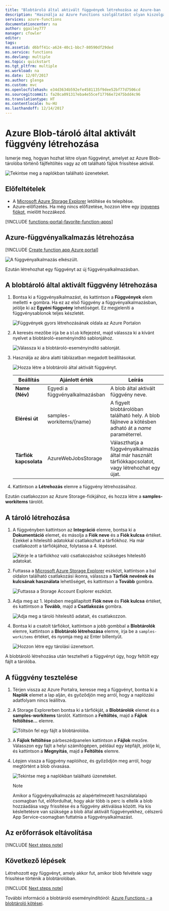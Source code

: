 ```yaml
---
title: "Blobtároló által aktivált függvények létrehozása az Azure-ban | Microsoft Docs"
description: "Használja az Azure Functions szolgáltatást olyan kiszolgáló nélküli függvények létrehozására, amelyeket az Azure Blob-tárolóba felvett elemek hívnak meg."
services: azure-functions
documentationcenter: na
author: ggailey777
manager: cfowler
editor: 
tags: 
ms.assetid: d6bff41c-a624-40c1-bbc7-80590df29ded
ms.service: functions
ms.devlang: multiple
ms.topic: quickstart
ms.tgt_pltfrm: multiple
ms.workload: na
ms.date: 12/07/2017
ms.author: glenga
ms.custom: mvc
ms.openlocfilehash: e34d3634b592efe4581135f9dee52bf77d7506cd
ms.sourcegitcommit: fa28ca091317eba4e55cef17766e72475bdd4c96
ms.translationtype: HT
ms.contentlocale: hu-HU
ms.lasthandoff: 12/14/2017
---
```

# <a name="create-a-function-triggered-by-azure-blob-storage"></a>Azure Blob-tároló által aktivált függvény létrehozása

Ismerje meg, hogyan hozhat létre olyan függvényt, amelyet az Azure Blob-tárolóba történő fájlfeltöltés vagy az ott található fájlok frissítése aktivál.

![Tekintse meg a naplókban található üzeneteket.](./media/functions-create-storage-blob-triggered-function/function-app-in-portal-editor.png)

## <a name="prerequisites"></a>Előfeltételek

+ A [Microsoft Azure Storage Explorer](http://storageexplorer.com/) letöltése és telepítése.
+ Azure-előfizetés. Ha még nincs előfizetése, hozzon létre egy [ingyenes fiókot](https://azure.microsoft.com/free/?WT.mc_id=A261C142F), mielőtt hozzákezd.

[!INCLUDE [functions-portal-favorite-function-apps](../../includes/functions-portal-favorite-function-apps.md)]

## <a name="create-an-azure-function-app"></a>Azure-függvényalkalmazás létrehozása

[!INCLUDE [Create function app Azure portal](../../includes/functions-create-function-app-portal.md)]

![A függvényalkalmazás elkészült.](./media/functions-create-first-azure-function/function-app-create-success.png)

Ezután létrehozhat egy függvényt az új függvényalkalmazásban.

<a name="create-function"></a>

## <a name="create-a-blob-storage-triggered-function"></a>A blobtároló által aktivált függvény létrehozása

1. Bontsa ki a függvényalkalmazást, és kattintson a **Függvények** elem melletti **+** gombra. Ha ez az első függvény a függvényalkalmazásban, jelölje ki az **Egyéni függvény** lehetőséget. Ez megjeleníti a függvénysablonok teljes készletét.

    ![Függvények gyors létrehozásának oldala az Azure Portalon](./media/functions-create-storage-blob-triggered-function/add-first-function.png)

2. A keresés mezőbe írja be a `blob` kifejezést, majd válassza ki a kívánt nyelvet a blobtároló-eseményindító sablonjához.

    ![Válassza ki a blobtároló-eseményindító sablonját.](./media/functions-create-storage-blob-triggered-function/functions-create-blob-storage-trigger-portal.png)
 
3. Használja az ábra alatti táblázatban megadott beállításokat.

    ![Hozza létre a blobtároló által aktivált függvényt.](./media/functions-create-storage-blob-triggered-function/functions-create-blob-storage-trigger-portal-2.png)

    | Beállítás | Ajánlott érték | Leírás |
    |---|---|---|
    | **Name (Név)** | Egyedi a függvényalkalmazásban | A blob által aktivált függvény neve. |
    | **Elérési út**   | samples-workitems/{name}    | A figyelt blobtárolóban található hely. A blob fájlneve a kötésben adható át a _name_ paraméterrel.  |
    | **Tárfiók kapcsolata** | AzureWebJobsStorage | Választhatja a függvényalkalmazás által már használt tárfiókkapcsolatot, vagy létrehozhat egy újat.  |

3. Kattintson a **Létrehozás** elemre a függvény létrehozásához.

Ezután csatlakozzon az Azure Storage-fiókjához, és hozza létre a **samples-workitems** tárolót.

## <a name="create-the-container"></a>A tároló létrehozása

1. A függvényben kattintson az **Integráció** elemre, bontsa ki a **Dokumentáció** elemet, és másolja a **Fiók neve** és a **Fiók kulcsa** értéket. Ezekkel a hitelesítő adatokkal csatlakozhat a tárfiókhoz. Ha már csatlakozott a tárfiókjához, folytassa a 4. lépéssel.

    ![Kérje le a tárfiókhoz való csatlakozáshoz szükséges hitelesítő adatokat.](./media/functions-create-storage-blob-triggered-function/functions-storage-account-connection.png)

1. Futtassa a [Microsoft Azure Storage Explorer](http://storageexplorer.com/) eszközt, kattintson a bal oldalon található csatlakozási ikonra, válassza a **Tárfiók nevének és kulcsának használata** lehetőséget, és kattintson a **Tovább** gombra.

    ![Futtassa a Storage Account Explorer eszközt.](./media/functions-create-storage-blob-triggered-function/functions-storage-manager-connect-1.png)

1. Adja meg az 1. lépésben megállapított **Fiók neve** és **Fiók kulcsa** értéket, és kattintson a **Tovább**, majd a **Csatlakozás** gombra. 

    ![Adja meg a tároló hitelesítő adatait, és csatlakozzon.](./media/functions-create-storage-blob-triggered-function/functions-storage-manager-connect-2.png)

1. Bontsa ki a csatolt tárfiókot, kattintson a jobb gombbal a **Blobtárolók** elemre, kattintson a **Blobtároló létrehozása** elemre, írja be a `samples-workitems` értéket, és nyomja meg az Enter billentyűt.

    ![Hozzon létre egy tárolási üzenetsort.](./media/functions-create-storage-blob-triggered-function/functions-storage-manager-create-blob-container.png)

A blobtároló létrehozása után tesztelheti a függvényt úgy, hogy feltölt egy fájlt a tárolóba.

## <a name="test-the-function"></a>A függvény tesztelése

1. Térjen vissza az Azure Portalra, keresse meg a függvényt, bontsa ki a **Naplók** elemet a lap alján, és győződjön meg arról, hogy a naplózási adatfolyam nincs leállítva.

1. A Storage Explorerben bontsa ki a tárfiókját, a **Blobtárolók** elemet és a **samples-workitems** tárolót. Kattintson a **Feltöltés**, majd a **Fájlok feltöltése...** elemre.

    ![Töltsön fel egy fájlt a blobtárolóba.](./media/functions-create-storage-blob-triggered-function/functions-storage-manager-upload-file-blob.png)

1. A **Fájlok feltöltése** párbeszédpanelen kattintson a **Fájlok** mezőre. Válasszon egy fájlt a helyi számítógépen, például egy képfájlt, jelölje ki, és kattintson a **Megnyitás**, majd a **Feltöltés** elemre.

1. Lépjen vissza a függvény naplóihoz, és győződjön meg arról, hogy megtörtént a blob olvasása.

   ![Tekintse meg a naplókban található üzeneteket.](./media/functions-create-storage-blob-triggered-function/functions-blob-storage-trigger-view-logs.png)

    >[!NOTE]
    > Amikor a függvényalkalmazás az alapértelmezett használatalapú csomagban fut, előfordulhat, hogy akár több is perc is eltelik a blob hozzáadása vagy frissítése és a függvény aktiválása között. Ha kis késleltetésre van szüksége a blob által aktivált függvényekhez, célszerű App Service-csomagban futtatnia a függvényalkalmazást.

## <a name="clean-up-resources"></a>Az erőforrások eltávolítása

[!INCLUDE [Next steps note](../../includes/functions-quickstart-cleanup.md)]

## <a name="next-steps"></a>Következő lépések

Létrehozott egy függvényt, amely akkor fut, amikor blob felvétele vagy frissítése történik a blobtárolóban. 

[!INCLUDE [Next steps note](../../includes/functions-quickstart-next-steps.md)]

További információ a blobtároló eseményindítóiról: [Azure Functions – a blobtároló kötései](functions-bindings-storage-blob.md).

